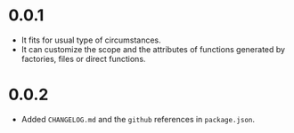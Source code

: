 0.0.1
=============================

- It fits for usual type of circumstances.
- It can customize the scope and the attributes of functions generated by factories, files or direct functions.

0.0.2
=============================

- Added `CHANGELOG.md` and the `github` references in `package.json`.
